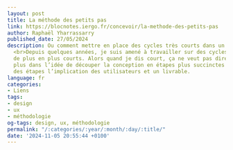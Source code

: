 ```yaml
---
layout: post
title: La méthode des petits pas
link: https://blocnotes.iergo.fr/concevoir/la-methode-des-petits-pas
author: Raphaël Yharrassarry
published_date: 27/05/2024
description: Ou comment mettre en place des cycles très courts dans un projet UX.
  <br>Depuis quelques années, je suis amené à travailler sur des cycles de conceptions
  de plus en plus courts. Alors quand je dis court, ça ne veut pas dire bâclé. C’est
  plus dans l’idée de découper la conception en étapes plus succinctes avec pour chacune
  des étapes l’implication des utilisateurs et un livrable.
language: fr
categories:
- Liens
tags:
- design
- ux
- méthodologie
og-tags: design, ux, méthodologie
permalink: "/:categories/:year/:month/:day/:title/"
date: '2024-11-05 20:55:44 +0100'
---
```

